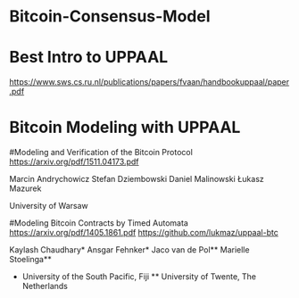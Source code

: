 # Bitcoin-Consensus-Model


# Best Intro to UPPAAL
https://www.sws.cs.ru.nl/publications/papers/fvaan/handbookuppaal/paper.pdf


# Bitcoin Modeling with UPPAAL
#Modeling and Verification of the Bitcoin Protocol
https://arxiv.org/pdf/1511.04173.pdf

Marcin Andrychowicz 
Stefan Dziembowski
Daniel Malinowski
Łukasz Mazurek

University of Warsaw

#Modeling Bitcoin Contracts by Timed Automata
https://arxiv.org/pdf/1405.1861.pdf
https://github.com/lukmaz/uppaal-btc

Kaylash Chaudhary*
Ansgar Fehnker*
Jaco van de Pol**
Marielle Stoelinga**

* University of the South Pacific, Fiji
** University of Twente, The Netherlands

